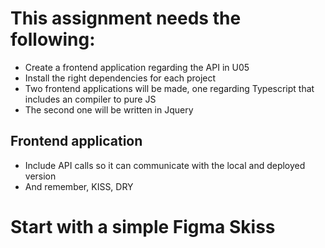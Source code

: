 # This assignment needs the following:

- Create a frontend application regarding the API in U05
- Install the right dependencies for each project
- Two frontend applications will be made, one regarding Typescript that includes an compiler to pure JS
- The second one will be written in Jquery


## Frontend application
- Include API calls so it can communicate with the local and deployed version
- And remember, KISS, DRY

# Start with a simple Figma Skiss
